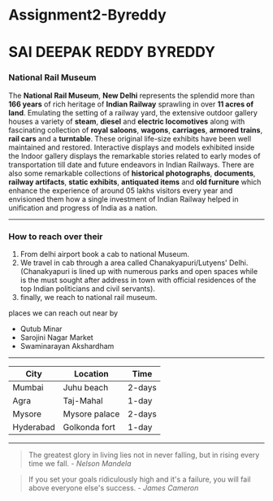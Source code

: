 # Assignment2-Byreddy
# SAI DEEPAK REDDY BYREDDY
### National Rail Museum

The **National Rail Museum**, **New Delhi** represents the splendid more than **166 years** of rich heritage of **Indian Railway** sprawling in over **11 acres of land**. Emulating the setting of a railway yard, the extensive outdoor gallery houses a variety of **steam**, **diesel** and **electric locomotives** along with fascinating collection of **royal saloons**, **wagons**, **carriages**, **armored trains**, **rail cars** and a **turntable**. These original life-size exhibits have been well maintained and restored. Interactive displays and models exhibited inside the Indoor gallery displays the remarkable stories related to early modes of transportation till date and future endeavors in Indian Railways. There are also some remarkable collections of **historical photographs**, **documents**, **railway artifacts**, **static exhibits**, **antiquated items** and **old furniture** which enhance the experience of around 05 lakhs visitors every year and envisioned them how a single investment of Indian Railway helped in unification and progress of India as a nation.

---
### How to reach over their
 1. From delhi airport book a cab to national Museum.
 1. We travel in cab through a area called Chanakyapuri/Lutyens' Delhi. (Chanakyapuri is lined up with numerous parks and open spaces while is the must sought after address in town with official residences of the top Indian politicians and civil servants).
 1. finally, we reach to national rail museum.

places we can reach out near by

* Qutub Minar
* Sarojini Nagar Market
* Swaminarayan Akshardham

---

| City | Location | Time | 
|------|----------|------|
| Mumbai | Juhu beach | 2-days |
| Agra | Taj-Mahal | 1-day |
| Mysore | Mysore palace | 2-days |
| Hyderabad | Golkonda fort | 1-day |

---

>The greatest glory in living lies not in never falling, but in rising every time we fall. - *Nelson Mandela*

>If you set your goals ridiculously high and it's a failure, you will fail above everyone else's success. - *James Cameron*
